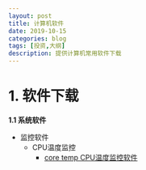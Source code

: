 ```yaml
---
layout: post
title: 计算机软件
date: 2019-10-15
categories: blog
tags: [投资,大纲]
description: 提供计算机常用软件下载
---
```




# 1. 软件下载 #

**1.1 系统软件**



- 监控软件 
	* CPU温度监控
		* [core temp CPU温度监控软件][core temp]
 

[core temp]: https://siweiwo.top/resource/tech/computer/software/syssoftware/sysmonitor/cpu/Core-Temp-setup.exe 

